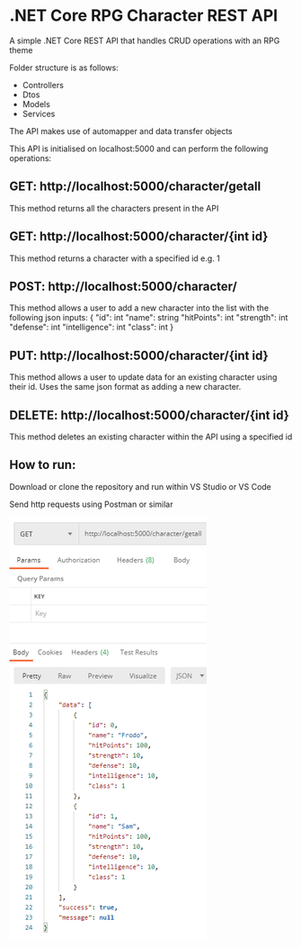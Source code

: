 # .NET Core RPG Character REST API 
A simple .NET Core REST API that handles CRUD operations with an RPG theme

Folder structure is as follows:
* Controllers
* Dtos
* Models
* Services

The API makes use of automapper and data transfer objects 

This API is initialised on localhost:5000 and can perform the following operations: 

## GET: http://localhost:5000/character/getall
This method returns all the characters present in the API

## GET: http://localhost:5000/character/{int id}
This method returns a character with a specified id e.g. 1

## POST: http://localhost:5000/character/
This method allows a user to add a new character into the list with the following json inputs:
            {
              "id": int
              "name": string
              "hitPoints": int
              "strength": int
              "defense": int
              "intelligence": int
              "class": int
             }
             
## PUT: http://localhost:5000/character/{int id}
This method allows a user to update data for an existing character using their id. 
Uses the same json format as adding a new character.

## DELETE: http://localhost:5000/character/{int id}
This method deletes an existing character within the API using a specified id 

## How to run:
Download or clone the repository and run within VS Studio or VS Code

Send http requests using Postman or similar

![Image of API](IMG.png)
